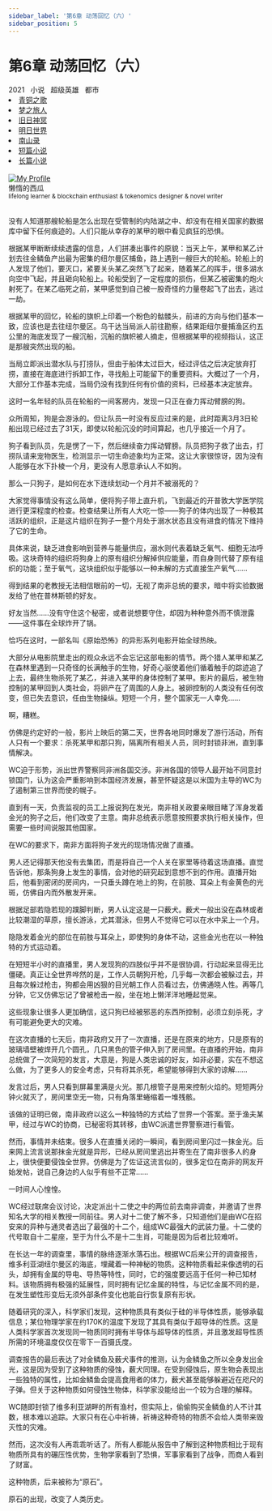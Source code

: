 ```yaml
---
sidebar_label: '第6章 动荡回忆（六）'
sidebar_position: 5
---
```


# 第6章 动荡回忆（六）

<nav class="navbar">
  <div class="navbar__inner">
    <div class="navbar__items">
      <span class="badge badge--info">2021</span>&nbsp;&nbsp;
      <span class="badge badge--primary">小说</span>&nbsp;&nbsp;
      <span class="badge badge--secondary">超级英雄</span>&nbsp;&nbsp;
      <span class="badge badge--secondary">都市</span>
    </div>
    <div class="navbar__items navbar__items--right">
      <li class="pills__item"><a href="/docs/Collection/song_of_ancient">青铜之歌</a></li>
      <li class="pills__item"><a href="/docs/Collection/dream_passenger">梦之旅人</a></li>
      <li class="pills__item"><a href="/docs/Collection/elder_gods">旧日神冥</a></li>
      <li class="pills__item"><a href="/docs/Collection/after_century">明日世界</a></li>
      <li class="pills__item"><a href="/docs/Collection/seeking_for_garden">南山录</a></li>
      <li class="pills__item"><a href="/docs/Collection/short_story">短篇小说</a></li>
      <li class="pills__item pills__item--active"><a href="/docs/Collection/soaga_series">长篇小说</a></li>
    </div>
  </div>
</nav><br />

<div class="avatar">
  <a
    class="avatar__photo-link avatar__photo avatar__photo--lg"
    href="https://twitter.com/jokenomicser">
    <img
      alt="My Profile"
      src="https://avatars.githubusercontent.com/u/114914856?v=4?s=400" />
  </a>
  <div class="avatar__intro">
    <div class="avatar__name">懒惰的西瓜</div>
    <small class="avatar__subtitle">
      lifelong learner & blockchain enthusiast & tokenomics designer & novel writer
    </small>
  </div>
</div><br />

没有人知道那艘轮船是怎么出现在受管制的内陆湖之中、却没有在相关国家的数据库中留下任何痕迹的。人们只能从幸存的某甲的眼中看见疯狂的恐惧。

根据某甲断断续续透露的信息，人们拼凑出事件的原貌：当天上午，某甲和某乙计划去往金鳞鱼产出最为密集的纽尔曼区捕鱼，路上遇到一艘巨大的轮船。轮船上的人发现了他们，要灭口，紧要关头某乙突然飞了起来，随着某乙的挥手，很多湖水向空中飞起，并且砸向轮船上。轮船受到了一定程度的损伤，但某乙被密集的炮火射死了。在某乙临死之前，某甲感觉到自己被一股奇怪的力量卷起飞了出去，逃过一劫。

根据某甲的回忆，轮船的旗帜上印着一个粉色的骷髅头，前进的方向与他们基本一致，应该也是去往纽尔曼区。乌干达当局派人前往勘察，结果距纽尔曼捕渔区约五公里的海底发现了一艘沉船，沉船的旗帜被人摘走，但根据某甲的视频指认，这正是那艘突然出现的船。

当局立即派出潜水队与打捞队，但由于船体太过巨大，经过评估之后决定放弃打捞，直接在海底进行拆卸工作，寻找船上可能留下的重要资料。大概过了一个月，大部分工作基本完成，当局仍没有找到任何有价值的资料，已经基本决定放弃。

这时一名年轻的队员在轮船的一间客房内，发现一只正在奋力挥动臂膀的狗。

众所周知，狗是会游泳的。但让队员一时没有反应过来的是，此时距离3月3日轮船出现已经过去了31天，即使以轮船沉没的时间算起，也几乎接近一个月了。

狗子看到队员，先是愣了一下，然后继续奋力挥动臂膀。队员把狗子救了出去，打捞队请来宠物医生，检测显示一切生命迹象均为正常。这让大家很惊讶，因为没有人能够在水下扑棱一个月，更没有人愿意承认人不如狗。

那么一只狗子，是如何在水下连续划动一个月并不被溺死的？

大家觉得事情没有这么简单，便将狗子带上直升机，飞到最近的开普敦大学医学院进行更深程度的检查。检查结果让所有人大吃一惊——狗子的体内出现了一种极其活跃的组织，正是这片组织在狗子一整个月处于溺水状态且没有进食的情况下维持了它的生命。

具体来说，缺乏进食影响到营养与能量供应，溺水则代表着缺乏氧气、细胞无法呼吸。这块奇特的组织将狗身上的原有组织分解掉供应能量，而自身则代替了原有组织的功能；至于氧气，这块组织似乎能够以一种未解的方式直接生产氧气……

得到结果的老教授无法相信眼前的一切，无视了南非总统的要求，暗中将实验数据发给了他在普林斯顿的好友。

好友当然……没有守住这个秘密，或者说想要守住，却因为种种意外而不慎泄露——这件事在全球炸开了锅。

恰巧在这时，一部名叫《原始恐怖》的异形系列电影开始全球热映。

大部分从电影院里走出的观众永远不会忘记这部电影的情节。两个猎人某甲和某乙在森林里遇到一只奇怪的长满触手的生物，好奇心驱使着他们循着触手的踪迹追了上去，最终生物杀死了某乙，并进入某甲的身体控制了某甲。影片的最后，被生物控制的某甲回到人类社会，将卵产在了周围的人身上。被卵控制的人类没有任何改变，但已失去意识，任由生物操纵。短短一个月，整个国家无一人幸免……

啊，糟糕。

仿佛是约定好的一般，影片上映后的第二天，世界各地同时爆发了游行活动，所有人只有一个要求：杀死某甲和那只狗，隔离所有相关人员，同时封锁非洲，直到事情解决。

WC迫于形势，派出世界警察同非洲各国交涉。非洲各国的领导人最开始不同意封锁国门，认为这会严重影响到本国经济发展，甚至怀疑这是以米国为主导的WC为了遏制第三世界而使的幌子。

直到有一天，负责监视的员工上报说狗在发光，南非相关政要亲眼目睹了浑身发着金光的狗子之后，他们改变了主意。南非总统表示愿意按照要求执行相关操作，但需要一些时间说服其他国家。

在WC的要求下，南非方面将狗子发光的现场情况做了直播。

男人还记得那天他没有去集团，而是将自己一个人关在家里等待着这场直播。直觉告诉他，那条狗身上发生的事情，会对他的研究起到意想不到的作用。直播开始后，他看到密闭的房间内，一只垂头蹲在地上的狗，在前肢、耳朵上有金黄色的光斑，仿佛自内而外散发开来。

根据足部若隐若现的蹼脚判断，男人认定这是一只薮犬。薮犬一般出没在森林或者比较潮湿的草原，擅长游泳，尤其潜泳，但男人不觉得它可以在水中呆上一个月。

隐隐发着金光的部位在前肢与耳朵上，即使狗的身体不动，这些金光也在以一种独特的方式运动着。

在短短半小时的直播里，男人发现狗的四肢似乎并不是很协调，行动起来显得无比僵硬。真正让全世界哗然的是，工作人员朝狗开枪，几乎每一次都会被躲过去，并且每次躲过枪击，狗都会用凶狠的目光朝工作人员看过去，仿佛通晓人性。再等几分钟，它又仿佛忘记了曾被枪击一般，坐在地上懒洋洋地睡起觉来。

这些现象让很多人更加确信，这只狗已经被邪恶的东西所控制，必须立刻杀死，才有可能避免更大的灾难。

在这次直播的七天后，南非政府又开了一次直播，还是在原来的地方，只是原有的玻璃墙壁被焊开几个圆孔，几只黑色的管子伸入到了房间里。在直播的开始，南非总统做了一次简短的发言，大意是，狗是人类忠诚的好友，如非必要，实在不想这么做，为了更多人的安全考虑，只有将其杀死，希望能够得到大家的谅解……

发言过后，男人只看到屏幕里满是火光。那几根管子是用来控制火焰的。短短两分钟火就灭了，房间里空无一物，只有角落里蜷缩着一堆残骸。

该做的证明已做，南非政府以这么一种独特的方式给了世界一个答案。至于渔夫某甲，经过与WC的协商，已秘密将其转移，由WC派遣世界警察进行看管。

然而，事情并未结束。很多人在直播关闭的一瞬间，看到房间里闪过一抹金光。后来网上流言说那抹金光就是异形，已经从房间里逃出并寄生在了南非很多人的身上，很快便要侵蚀全世界。仿佛是为了佐证这流言似的，很多定位在南非的网友开始发帖，说自己身边的人似乎有些不正常……

一时间人心惶惶。

WC经过联席会议讨论，决定派出十二使之中的两位前去南非调查，并邀请了世界知名大学的相关教授一同前往。男人对十二使了解不多，只知道他们是由WC在招安来的异种与通灵者选出了最强的十二个，组成WC最强大的武装力量。十二使的代号取自十二星座，至于为什么不是十二生肖，可能是因为后者比较难听。

在长达一年的调查里，事情的脉络逐渐水落石出。根据WC后来公开的调查报告，维多利亚湖纽尔曼区的海底，埋藏着一种神秘的物质。这种物质看起来像透明的石头，却拥有金属的导电、导热等特性，同时，它的强度要远高于任何一种已知材料。该物质拥有极强的延展性，同时拥有记忆金属的特性，与记忆金属不同的是，在发生塑性形变后无须外部条件变化也能自行恢复原有形状。

随着研究的深入，科学家们发现，这种物质具有类似于硅的半导体性质，能够承载信息；某位物理学家在约170K的温度下发现了其具有类似于超导体的性质。这是人类科学家首次发现同一物质同时拥有半导体与超导体的性质，并且激发超导性质所需的环境温度仅仅在零下一百摄氏度。

调查报告的最后表达了对金鳞鱼及薮犬事件的推测，认为金鳞鱼之所以全身发出金光，这是因为受到了这种物质的侵蚀，薮犬同理。在受到侵蚀后，原生物会表现出一些独特的属性，比如金鳞鱼会提高食用者的体力，薮犬甚至能够躲避近在咫尺的子弹。但关于这种物质如何侵蚀生物体，科学家没能给出一个较为合理的解释。

WC随即封锁了维多利亚湖畔的所有渔村，但实际上，偷偷购买金鳞鱼的人不计其数，根本难以追踪。大家只有在心中祈祷，祈祷这种奇特的物质不会给人类带来毁灭性的灾难。

然而，这次没有人再乖乖听话了。所有人都能从报告中了解到这种物质相比于现有物质所具有的碾压性优势，生物学家看到了恐惧，军事家看到了战争，而商人看到了财富。

这种物质，后来被称为“原石”。

原石的出现，改变了人类历史。
